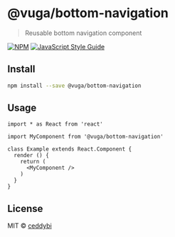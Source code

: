 # @vuga/bottom-navigation

> Reusable bottom navigation component

[![NPM](https://img.shields.io/npm/v/@vuga/bottom-navigation.svg)](https://www.npmjs.com/package/@vuga/bottom-navigation) [![JavaScript Style Guide](https://img.shields.io/badge/code_style-standard-brightgreen.svg)](https://standardjs.com)

## Install

```bash
npm install --save @vuga/bottom-navigation
```

## Usage

```tsx
import * as React from 'react'

import MyComponent from '@vuga/bottom-navigation'

class Example extends React.Component {
  render () {
    return (
      <MyComponent />
    )
  }
}
```

## License

MIT © [ceddybi](https://github.com/ceddybi)
